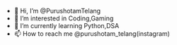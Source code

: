 - 👋 Hi, I’m @PurushotamTelang
- 👀 I’m interested in Coding,Gaming
- 🌱 I’m currently learning Python,DSA
- 📫 How to reach me @purushotam_telang(instagram) 

